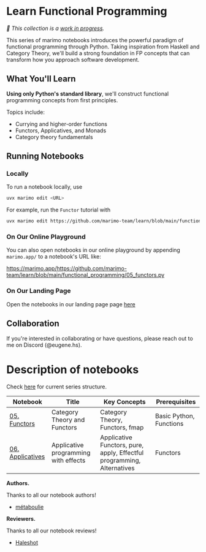 # Learn Functional Programming

_🚧 This collection is a [work in progress](https://github.com/marimo-team/learn/issues/51)._

This series of marimo notebooks introduces the powerful paradigm of functional
programming through Python. Taking inspiration from Haskell and Category
Theory, we'll build a strong foundation in FP concepts that can transform how
you approach software development.

## What You'll Learn

**Using only Python's standard library**, we'll construct functional
programming concepts from first principles.

Topics include:

+ Currying and higher-order functions
+ Functors, Applicatives, and Monads
+ Category theory fundamentals

## Running Notebooks

### Locally

To run a notebook locally, use

```bash 
uvx marimo edit <URL> 
```

For example, run the `Functor` tutorial with

```bash 
uvx marimo edit https://github.com/marimo-team/learn/blob/main/functional_programming/05_functors.py
```

### On Our Online Playground

You can also open notebooks in our online playground by appending `marimo.app/` to a notebook's URL like:

https://marimo.app/https://github.com/marimo-team/learn/blob/main/functional_programming/05_functors.py

### On Our Landing Page

Open the notebooks in our landing page page [here](https://marimo-team.github.io/learn/functional_programming/05_functors.html)

## Collaboration

If you're interested in collaborating or have questions, please reach out to me
on Discord (@eugene.hs).

# Description of notebooks

Check [here](https://github.com/marimo-team/learn/issues/51) for current series
structure. 

| Notebook | Title | Key Concepts | Prerequisites |
|----------|-------|--------------|---------------| 
| [05. Functors](https://github.com/marimo-team/learn/blob/main/functional_programming/05_functors.py) | Category Theory and Functors | Category Theory, Functors, fmap | Basic Python, Functions | 
| [06. Applicatives](https://github.com/marimo-team/learn/blob/main/functional_programming/06_applicatives.py) | Applicative programming with effects | Applicative Functors, pure, apply, Effectful programming, Alternatives | Functors |

**Authors.**

Thanks to all our notebook authors!

- [métaboulie](https://github.com/metaboulie)

**Reviewers.**

Thanks to all our notebook reviews!

- [Haleshot](https://github.com/Haleshot)
